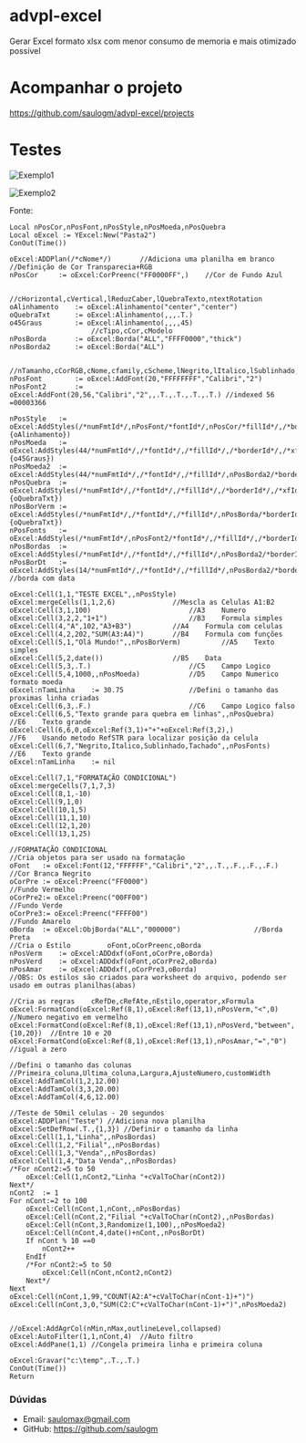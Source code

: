 # advpl-excel
Gerar Excel formato xlsx com menor consumo de memoria e mais otimizado possível

# Acompanhar o projeto
https://github.com/saulogm/advpl-excel/projects

# Testes
![Exemplo1](https://github.com/saulogm/advpl-excel/raw/master/exemplo/excel1.png)

![Exemplo2](https://github.com/saulogm/advpl-excel/raw/master/exemplo/excel2.png)

Fonte:
						
	Local nPosCor,nPosFont,nPosStyle,nPosMoeda,nPosQuebra
	Local oExcel := YExcel:New("Pasta2")
	ConOut(Time())
	
	oExcel:ADDPlan(/*cNome*/)		//Adiciona uma planilha em branco
	//Definição de Cor Transparecia+RGB
	nPosCor		:= oExcel:CorPreenc("FF0000FF",)	//Cor de Fundo Azul

						//cHorizontal,cVertical,lReduzCaber,lQuebraTexto,ntextRotation
	oAlinhamento	:= oExcel:Alinhamento("center","center")
	oQuebraTxt		:= oExcel:Alinhamento(,,,.T.)
	o45Graus		:= oExcel:Alinhamento(,,,,45)
						//cTipo,cCor,cModelo
	nPosBorda		:= oExcel:Borda("ALL","FFFF0000","thick")
	nPosBorda2		:= oExcel:Borda("ALL")
	
						//nTamanho,cCorRGB,cNome,cfamily,cScheme,lNegrito,lItalico,lSublinhado,lTachado
	nPosFont		:= oExcel:AddFont(20,"FFFFFFFF","Calibri","2")
	nPosFont2		:= oExcel:AddFont(20,56,"Calibri","2",,.T.,.T.,.T.,.T.)	//indexed 56 =00003366
	
	nPosStyle	:= oExcel:AddStyles(/*numFmtId*/,nPosFont/*fontId*/,nPosCor/*fillId*/,/*borderId*/,/*xfId*/,{oAlinhamento})
	nPosMoeda	:= oExcel:AddStyles(44/*numFmtId*/,/*fontId*/,/*fillId*/,/*borderId*/,/*xfId*/,{o45Graus})
	nPosMoeda2	:= oExcel:AddStyles(44/*numFmtId*/,/*fontId*/,/*fillId*/,nPosBorda2/*borderId*/,/*xfId*/)
	nPosQuebra	:= oExcel:AddStyles(/*numFmtId*/,/*fontId*/,/*fillId*/,/*borderId*/,/*xfId*/,{oQuebraTxt})
	nPosBorVerm	:= oExcel:AddStyles(/*numFmtId*/,/*fontId*/,/*fillId*/,nPosBorda/*borderId*/,/*xfId*/,{oQuebraTxt})
	nPosFonts	:= oExcel:AddStyles(/*numFmtId*/,nPosFont2/*fontId*/,/*fillId*/,/*borderId*/,/*xfId*/,)
	nPosBordas	:= oExcel:AddStyles(/*numFmtId*/,/*fontId*/,/*fillId*/,nPosBorda2/*borderId*/,/*xfId*/,)
	nPosBorDt	:= oExcel:AddStyles(14/*numFmtId*/,/*fontId*/,/*fillId*/,nPosBorda2/*borderId*/,/*xfId*/,)	//borda com data
	
	oExcel:Cell(1,1,"TESTE EXCEL",,nPosStyle)
	oExcel:mergeCells(1,1,2,6)				//Mescla as Celulas A1:B2
	oExcel:Cell(3,1,100)						//A3	Numero
	oExcel:Cell(3,2,2,"1+1")					//B3	Formula simples
	oExcel:Cell(4,"A",102,"A3+B3")			//A4	Formula com celulas
	oExcel:Cell(4,2,202,"SUM(A3:A4)")		//B4	Formula com funções
	oExcel:Cell(5,1,"Olá Mundo!",,nPosBorVerm)			//A5	Texto simples
	oExcel:Cell(5,2,date())					//B5	Data
	oExcel:Cell(5,3,.T.)						//C5	Campo Logico
	oExcel:Cell(5,4,1000,,nPosMoeda)			//D5	Campo Numerico formato moeda
	oExcel:nTamLinha	:= 30.75				//Defini o tamanho das proximas linha criadas
	oExcel:Cell(6,3,.F.)						//C6	Campo Logico falso
	oExcel:Cell(6,5,"Texto grande para quebra em linhas",,nPosQuebra)		//E6	Texto grande	
	oExcel:Cell(6,6,0,oExcel:Ref(3,1)+"+"+oExcel:Ref(3,2),)				//F6	Usando metodo RefSTR para localizar posição da celula
	oExcel:Cell(6,7,"Negrito,Italico,Sublinhado,Tachado",,nPosFonts)		//E6	Texto grande	
	oExcel:nTamLinha	:= nil
	
	oExcel:Cell(7,1,"FORMATAÇÃO CONDICIONAL")
	oExcel:mergeCells(7,1,7,3)
	oExcel:Cell(8,1,-10)
	oExcel:Cell(9,1,0)
	oExcel:Cell(10,1,5)
	oExcel:Cell(11,1,10)
	oExcel:Cell(12,1,20)
	oExcel:Cell(13,1,25)
	
	//FORMATAÇÃO CONDICIONAL
	//Cria objetos para ser usado na formatação
	oFont	:= oExcel:Font(12,"FFFFFF","Calibri","2",,.T.,.F.,.F.,.F.)	//Cor Branca Negrito
	oCorPre	:= oExcel:Preenc("FF0000")									//Fundo Vermelho
	oCorPre2:= oExcel:Preenc("00FF00")									//Fundo Verde
	oCorPre3:= oExcel:Preenc("FFFF00")									//Fundo Amarelo
	oBorda	:= oExcel:ObjBorda("ALL","000000")					//Borda Preta
	//Cria o Estilo			oFont,oCorPreenc,oBorda
	nPosVerm	:= oExcel:ADDdxf(oFont,oCorPre,oBorda)
	nPosVerd	:= oExcel:ADDdxf(oFont,oCorPre2,oBorda)
	nPosAmar	:= oExcel:ADDdxf(,oCorPre3,oBorda)
	//OBS: Os estilos são criados para worksheet do arquivo, podendo ser usado em outras planilhas(abas)  	
	
	//Cria as regras	cRefDe,cRefAte,nEstilo,operator,xFormula
	oExcel:FormatCond(oExcel:Ref(8,1),oExcel:Ref(13,1),nPosVerm,"<",0)			     //Numero negativo em vermelho
	oExcel:FormatCond(oExcel:Ref(8,1),oExcel:Ref(13,1),nPosVerd,"between",{10,20})	//Entre 10 e 20
	oExcel:FormatCond(oExcel:Ref(8,1),oExcel:Ref(13,1),nPosAmar,"=","0")		     //igual a zero
	
	//Defini o tamanho das colunas
	//Primeira_coluna,Ultima_coluna,Largura,AjusteNumero,customWidth
	oExcel:AddTamCol(1,2,12.00)
	oExcel:AddTamCol(3,3,20.00)
	oExcel:AddTamCol(4,6,12.00)
	
	//Teste de 50mil celulas - 20 segundos
	oExcel:ADDPlan("Teste")	//Adiciona nova planilha
	oExcel:SetDefRow(.T.,{1,3})	//Definir o tamanho da linha
	oExcel:Cell(1,1,"Linha",,nPosBordas)
	oExcel:Cell(1,2,"Filial",,nPosBordas)
	oExcel:Cell(1,3,"Venda",,nPosBordas)
	oExcel:Cell(1,4,"Data Venda",,nPosBordas)
	/*For nCont2:=5 to 50
		oExcel:Cell(1,nCont2,"Linha "+cValToChar(nCont2))
	Next*/
	nCont2	:= 1
	For nCont:=2 to 100
		oExcel:Cell(nCont,1,nCont,,nPosBordas)
		oExcel:Cell(nCont,2,"Filial "+cValToChar(nCont2),,nPosBordas)
		oExcel:Cell(nCont,3,Randomize(1,100),,nPosMoeda2)
		oExcel:Cell(nCont,4,date()+nCont,,nPosBorDt)
		If nCont % 10 ==0
			nCont2++
		EndIf
		/*For nCont2:=5 to 50
			oExcel:Cell(nCont,nCont2,nCont2)
		Next*/
	Next
	oExcel:Cell(nCont,1,99,"COUNT(A2:A"+cValToChar(nCont-1)+")")
	oExcel:Cell(nCont,3,0,"SUM(C2:C"+cValToChar(nCont-1)+")",nPosMoeda2)
	
	
	//oExcel:AddAgrCol(nMin,nMax,outlineLevel,collapsed)
	oExcel:AutoFilter(1,1,nCont,4)	//Auto filtro
	oExcel:AddPane(1,1)	//Congela primeira linha e primeira coluna

	oExcel:Gravar("c:\temp",.T.,.T.)
	ConOut(Time())
	Return

### Dúvidas
- Email: saulomax@gmail.com
- GitHub: https://github.com/saulogm
